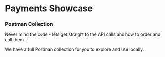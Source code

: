# Payments Showcase

### Postman Collection

Never mind the code - lets get straight to the API calls and how to order and call them.

We have a full Postman collection for you to explore and use locally.
